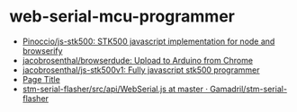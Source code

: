 web-serial-mcu-programmer
=========================
- [Pinoccio/js-stk500: STK500 javascript implementation for node and browserify](https://github.com/Pinoccio/js-stk500/tree/master)
- [jacobrosenthal/browserdude: Upload to Arduino from Chrome](https://github.com/jacobrosenthal/browserdude)
- [jacobrosenthal/js-stk500v1: Fully javascript stk500 programmer](https://github.com/jacobrosenthal/js-stk500v1)
- [Page Title](https://dbuezas.github.io/arduino-web-uploader/)
- [stm-serial-flasher/src/api/WebSerial.js at master · Gamadril/stm-serial-flasher](https://github.com/Gamadril/stm-serial-flasher/blob/master/src/api/WebSerial.js)

